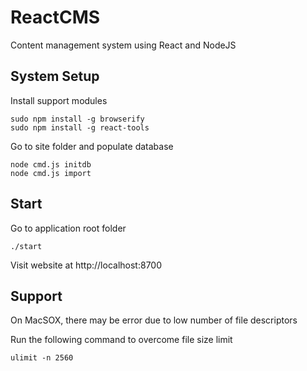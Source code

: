 ReactCMS
========

Content management system using React and NodeJS

System Setup
------------

Install support modules
```
sudo npm install -g browserify
sudo npm install -g react-tools
```

Go to site folder and populate database

```
node cmd.js initdb
node cmd.js import
```

Start
-----

Go to application root folder

```
./start
```

Visit website at http://localhost:8700


Support
-------

On MacSOX, there may be error due to low number of file descriptors

Run the following command to overcome file size limit
```
ulimit -n 2560
```
